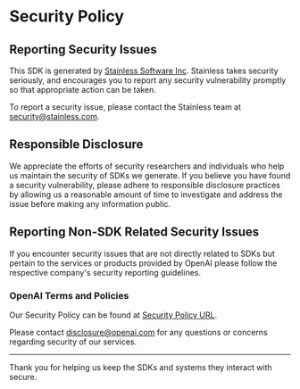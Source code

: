 # Security Policy

## Reporting Security Issues

This SDK is generated by [Stainless Software Inc](http://stainless.com). Stainless takes security seriously, and encourages you to report any security vulnerability promptly so that appropriate action can be taken.

To report a security issue, please contact the Stainless team at security@stainless.com.

## Responsible Disclosure

We appreciate the efforts of security researchers and individuals who help us maintain the security of
SDKs we generate. If you believe you have found a security vulnerability, please adhere to responsible
disclosure practices by allowing us a reasonable amount of time to investigate and address the issue
before making any information public.

## Reporting Non-SDK Related Security Issues

If you encounter security issues that are not directly related to SDKs but pertain to the services
or products provided by OpenAI please follow the respective company's security reporting guidelines.

### OpenAI Terms and Policies

Our Security Policy can be found at [Security Policy URL](https://openai.com/policies/coordinated-vulnerability-disclosure-policy).

Please contact disclosure@openai.com for any questions or concerns regarding security of our services.

---

Thank you for helping us keep the SDKs and systems they interact with secure.
